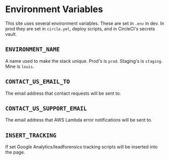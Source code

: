 Environment Variables
=====================

This site uses several environment variables. These are set in `.env` in dev.
In prod they are set in `circle.yml`, deploy scripts, and in CircleCI's
secrets vault.


## `ENVIRONMENT_NAME`

A name used to make the stack unique. Prod's is `prod`. Staging's is
`staging`. Mine is `louis`.


## `CONTACT_US_EMAIL_TO`

The email address that contact requests will be sent to.


## `CONTACT_US_SUPPORT_EMAIL`

The email address that AWS Lambda error notifications will be sent to.


## `INSERT_TRACKING`

If set Google Analytics/leadforensics tracking scripts will be inserted into the page.

